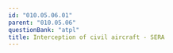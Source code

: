 ```yaml
---
id: "010.05.06.01"
parent: "010.05.06"
questionBank: "atpl"
title: Interception of civil aircraft - SERA
---
```

